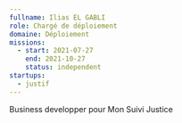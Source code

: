 ```yaml
---
fullname: Ilias EL GABLI
role: Chargé de déploiement
domaine: Déploiement
missions:
  - start: 2021-07-27
    end: 2021-10-27
    status: independent
startups:
  - justif
---
```


Business developper pour Mon Suivi Justice
